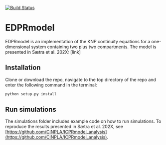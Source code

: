 [![Build Status](https://travis-ci.com/CINPLA/ICPRmodel.svg?token=ysPymD2Us3kpyo2SF9i6&branch=master)](https://travis-ci.com/CINPLA/ICPRmodel)

# EDPRmodel

EDPRmodel is an implementation of the KNP continuity equations for a
one-dimensional system containing two plus two compartments.
The model is presented in Sætra et al. 202X: [link]

## Installation 

Clone or download the repo, navigate to the top directory of the repo and enter the following
command in the terminal: 
```bash
python setup.py install
```
## Run simulations

The simulations folder includes example code on how to run simulations. 
To reproduce the results presented in Sætra et al. 202X, see 
[https://github.com/CINPLA/ICPRmodel_analysis](https://github.com/CINPLA/ICPRmodel_analysis).
